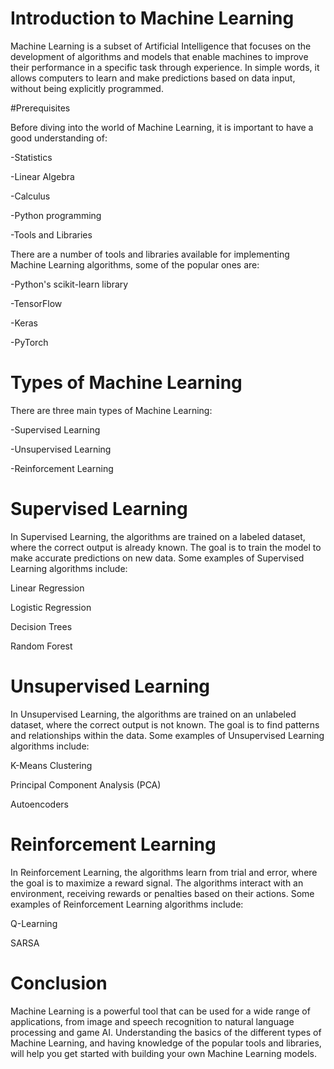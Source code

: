 # Introduction to Machine Learning
Machine Learning is a subset of Artificial Intelligence that focuses on the development of algorithms and models that enable machines to improve their performance in a specific task through experience. In simple words, it allows computers to learn and make predictions based on data input, without being explicitly programmed.

#Prerequisites

Before diving into the world of Machine Learning, it is important to have a good understanding of:


-Statistics

-Linear Algebra

-Calculus

-Python programming

-Tools and Libraries


There are a number of tools and libraries available for implementing Machine Learning algorithms, some of the popular ones are:

-Python's scikit-learn library

-TensorFlow

-Keras

-PyTorch


# Types of Machine Learning

There are three main types of Machine Learning:


-Supervised Learning

-Unsupervised Learning

-Reinforcement Learning


# Supervised Learning


In Supervised Learning, the algorithms are trained on a labeled dataset, where the correct output is already known. The goal is to train the model to make accurate predictions on new data. Some examples of Supervised Learning algorithms include:


Linear Regression

Logistic Regression

Decision Trees

Random Forest



# Unsupervised Learning


In Unsupervised Learning, the algorithms are trained on an unlabeled dataset, where the correct output is not known. The goal is to find patterns and relationships within the data. Some examples of Unsupervised Learning algorithms include:


K-Means Clustering

Principal Component Analysis (PCA)

Autoencoders


# Reinforcement Learning


In Reinforcement Learning, the algorithms learn from trial and error, where the goal is to maximize a reward signal. The algorithms interact with an environment, receiving rewards or penalties based on their actions. Some examples of Reinforcement Learning algorithms include:


Q-Learning

SARSA


# Conclusion

Machine Learning is a powerful tool that can be used for a wide range of applications, from image and speech recognition to natural language processing and game AI. Understanding the basics of the different types of Machine Learning, and having knowledge of the popular tools and libraries, will help you get started with building your own Machine Learning models.
